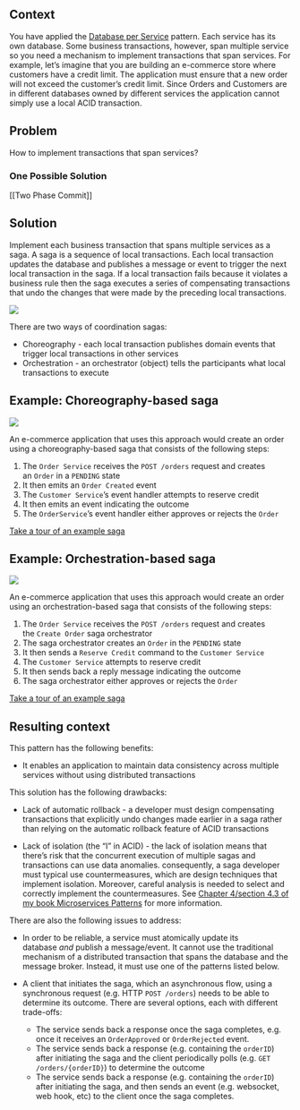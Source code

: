## Context

You have applied the [Database per Service](https://microservices.io/patterns/data/database-per-service.html) pattern. Each service has its own database. Some business transactions, however, span multiple service so you need a mechanism to implement transactions that span services. For example, let’s imagine that you are building an e-commerce store where customers have a credit limit. The application must ensure that a new order will not exceed the customer’s credit limit. Since Orders and Customers are in different databases owned by different services the application cannot simply use a local ACID transaction.

## Problem

How to implement transactions that span services?

### One Possible Solution

[[Two Phase Commit]]

## Solution

Implement each business transaction that spans multiple services as a saga. A saga is a sequence of local transactions. Each local transaction updates the database and publishes a message or event to trigger the next local transaction in the saga. If a local transaction fails because it violates a business rule then the saga executes a series of compensating transactions that undo the changes that were made by the preceding local transactions.

![](https://microservices.io/i/sagas/From_2PC_To_Saga.png)

There are two ways of coordination sagas:

- Choreography - each local transaction publishes domain events that trigger local transactions in other services
- Orchestration - an orchestrator (object) tells the participants what local transactions to execute

## Example: Choreography-based saga

![](https://microservices.io/i/sagas/Create_Order_Saga.png)

An e-commerce application that uses this approach would create an order using a choreography-based saga that consists of the following steps:

1. The `Order Service` receives the `POST /orders` request and creates an `Order` in a `PENDING` state
2. It then emits an `Order Created` event
3. The `Customer Service`’s event handler attempts to reserve credit
4. It then emits an event indicating the outcome
5. The `OrderService`’s event handler either approves or rejects the `Order`

[Take a tour of an example saga](https://microservices.io/post/architecture/2024/03/20/tour-of-two-sagas.html)

## Example: Orchestration-based saga

![](https://microservices.io/i/sagas/Create_Order_Saga_Orchestration.png)

An e-commerce application that uses this approach would create an order using an orchestration-based saga that consists of the following steps:

1. The `Order Service` receives the `POST /orders` request and creates the `Create Order` saga orchestrator
2. The saga orchestrator creates an `Order` in the `PENDING` state
3. It then sends a `Reserve Credit` command to the `Customer Service`
4. The `Customer Service` attempts to reserve credit
5. It then sends back a reply message indicating the outcome
6. The saga orchestrator either approves or rejects the `Order`

[Take a tour of an example saga](https://microservices.io/post/architecture/2024/03/20/tour-of-two-sagas.html)

## Resulting context

This pattern has the following benefits:

- It enables an application to maintain data consistency across multiple services without using distributed transactions

This solution has the following drawbacks:

- Lack of automatic rollback - a developer must design compensating transactions that explicitly undo changes made earlier in a saga rather than relying on the automatic rollback feature of ACID transactions
    
- Lack of isolation (the “I” in ACID) - the lack of isolation means that there’s risk that the concurrent execution of multiple sagas and transactions can use data anomalies. consequently, a saga developer must typical use countermeasures, which are design techniques that implement isolation. Moreover, careful analysis is needed to select and correctly implement the countermeasures. See [Chapter 4/section 4.3 of my book Microservices Patterns](https://livebook.manning.com/book/microservices-patterns/chapter-4/143) for more information.
    

There are also the following issues to address:

- In order to be reliable, a service must atomically update its database _and_ publish a message/event. It cannot use the traditional mechanism of a distributed transaction that spans the database and the message broker. Instead, it must use one of the patterns listed below.
    
- A client that initiates the saga, which an asynchronous flow, using a synchronous request (e.g. HTTP `POST /orders`) needs to be able to determine its outcome. There are several options, each with different trade-offs:
    
    - The service sends back a response once the saga completes, e.g. once it receives an `OrderApproved` or `OrderRejected` event.
    - The service sends back a response (e.g. containing the `orderID`) after initiating the saga and the client periodically polls (e.g. `GET /orders/{orderID}`) to determine the outcome
    - The service sends back a response (e.g. containing the `orderID`) after initiating the saga, and then sends an event (e.g. websocket, web hook, etc) to the client once the saga completes.

